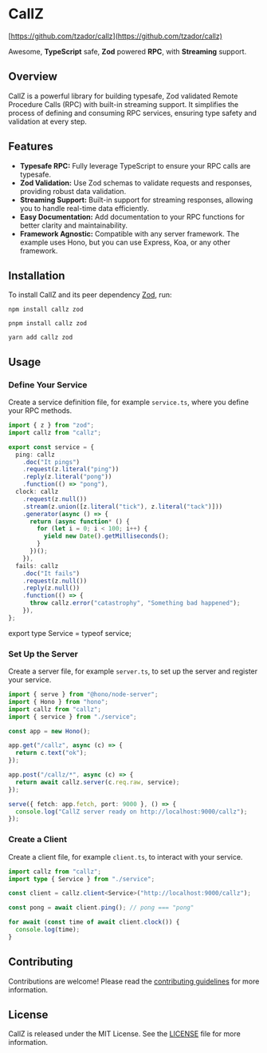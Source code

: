 <link rel="stylesheet" href="https://cdnjs.cloudflare.com/ajax/libs/github-markdown-css/5.5.1/github-markdown-dark.min.css" integrity="sha512-MmL2FuLmm/UH05Ah4JiJwA+G7OCceZDpzGHWqsju4Espzq+9nwQJdQVMNZPd1FNK2H3qDYXdET7HNG7Qm93FEg==" crossorigin="anonymous" referrerpolicy="no-referrer" />

# CallZ

[https://github.com/tzador/callz](https://github.com/tzador/callz)

Awesome, **TypeScript** safe, **Zod** powered **RPC**, with **Streaming** support.

## Overview

CallZ is a powerful library for building typesafe, Zod validated Remote Procedure Calls (RPC) with built-in streaming support. It simplifies the process of defining and consuming RPC services, ensuring type safety and validation at every step.

## Features

- **Typesafe RPC:** Fully leverage TypeScript to ensure your RPC calls are typesafe.
- **Zod Validation:** Use Zod schemas to validate requests and responses, providing robust data validation.
- **Streaming Support:** Built-in support for streaming responses, allowing you to handle real-time data efficiently.
- **Easy Documentation:** Add documentation to your RPC functions for better clarity and maintainability.
- **Framework Agnostic:** Compatible with any server framework. The example uses Hono, but you can use Express, Koa, or any other framework.

## Installation

To install CallZ and its peer dependency [Zod](https://github.com/colinhacks/zod), run:

    npm install callz zod

    pnpm install callz zod

    yarn add callz zod

## Usage

### Define Your Service

Create a service definition file, for example `service.ts`, where you define your RPC methods.

```typescript
import { z } from "zod";
import callz from "callz";

export const service = {
  ping: callz
    .doc("It pings")
    .request(z.literal("ping"))
    .reply(z.literal("pong"))
    .function(() => "pong"),
  clock: callz
    .request(z.null())
    .stream(z.union([z.literal("tick"), z.literal("tack")]))
    .generator(async () => {
      return (async function* () {
        for (let i = 0; i < 100; i++) {
          yield new Date().getMilliseconds();
        }
      })();
    }),
  fails: callz
    .doc("It fails")
    .request(z.null())
    .reply(z.null())
    .function(() => {
      throw callz.error("catastrophy", "Something bad happened");
    }),
};
```

export type Service = typeof service;

### Set Up the Server

Create a server file, for example `server.ts`, to set up the server and register your service.

```typescript
import { serve } from "@hono/node-server";
import { Hono } from "hono";
import callz from "callz";
import { service } from "./service";

const app = new Hono();

app.get("/callz", async (c) => {
  return c.text("ok");
});

app.post("/callz/*", async (c) => {
  return await callz.server(c.req.raw, service);
});

serve({ fetch: app.fetch, port: 9000 }, () => {
  console.log("CallZ server ready on http://localhost:9000/callz");
});
```

### Create a Client

Create a client file, for example `client.ts`, to interact with your service.

```typescript
import callz from "callz";
import type { Service } from "./service";

const client = callz.client<Service>("http://localhost:9000/callz");

const pong = await client.ping(); // pong === "pong"

for await (const time of await client.clock()) {
  console.log(time);
}
```

## Contributing

Contributions are welcome! Please read the [contributing guidelines](https://github.com/tzador/callz/blob/main/CONTRIBUTING.md) for more information.

## License

CallZ is released under the MIT License. See the [LICENSE](https://github.com/tzador/callz/blob/main/LICENSE) file for more information.
